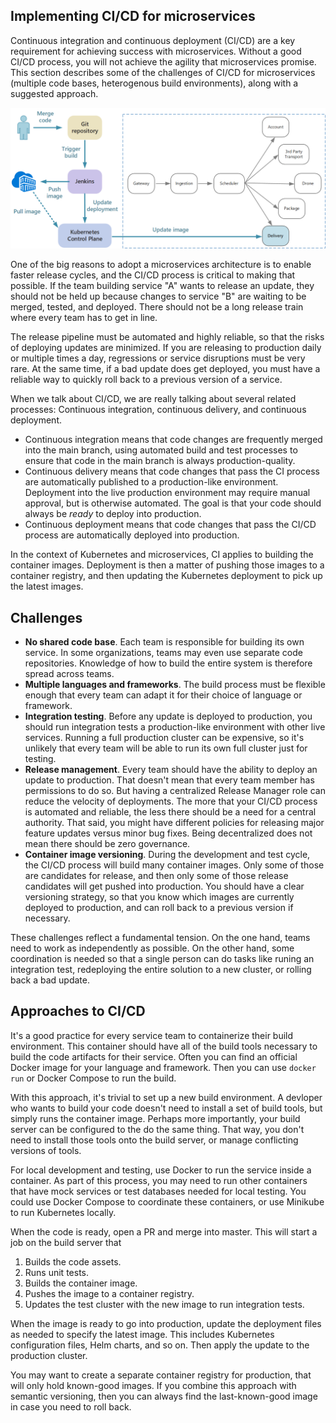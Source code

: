 ## Implementing CI/CD for microservices

Continuous integration and continuous deployment (CI/CD) are a key requirement for achieving success with microservices. Without a good CI/CD process, you will not achieve the agility that microservices promise. This section describes some of the challenges of CI/CD for microservices (multiple code bases, heterogenous build environments), along with a suggested approach.

![](./images/ci-cd.png)

One of the big reasons to adopt a microservices architecture is to enable faster release cycles, and the CI/CD process is critical to making that possible. If the team building service "A" wants to release an update, they should not be held up because changes to service "B" are waiting to be merged, tested, and deployed. There should not be a long release train where every team has to get in line.

The release pipeline must be automated and highly reliable, so that the risks of deploying updates are minimized. If you are releasing to production daily or multiple times a day, regressions or service disruptions must be very rare. At the same time, if a bad update does get deployed, you must have a reliable way to quickly roll back to a previous version of a service.

When we talk about CI/CD, we are really talking about several related processes: Continuous integration, continuous delivery, and continuous deployment.

- Continuous integration means that code changes are frequently merged into the main branch, using automated build and test processes to ensure that  code in the main branch is always production-quality.
- Continuous delivery means that code changes that pass the CI process are automatically published to a production-like environment. Deployment into the live production environment may require manual approval, but is otherwise automated. The goal is that your code should always be *ready* to deploy into production.
- Continuous deployment means that code changes that pass the CI/CD process are automatically deployed into production.

In the context of Kubernetes and microservices, CI applies to building the container images. Deployment is then a matter of pushing those images to a container registry, and then updating the Kubernetes deployment to pick up the latest images. 


## Challenges

- **No shared code base**. Each team is responsible for building its own service. In some organizations, teams may even use separate code repositories. Knowledge of how to build the entire system is therefore spread across teams.
- **Multiple languages and frameworks**. The build process must be flexible enough that every team can adapt it for their choice of language or framework.
- **Integration testing**. Before any update is deployed to production, you should run integration tests a production-like environment with other live services. Running a full production cluster can be expensive, so it's unlikely that every team will be able to run its own full cluster just for testing. 
- **Release management**. Every team should have the ability to deploy an update to production. That doesn't mean that every team member has permissions to do so. But having a centralized Release Manager role can reduce the velocity of deployments. The more that your CI/CD process is automated and reliable, the less there should be a need for a central authority. That said, you might have different policies for releasing major feature updates versus minor bug fixes. Being decentralized does not mean there should be zero governance.
- **Container image versioning**. During the development and test cycle, the CI/CD process will build many container images. Only some of those are candidates for release, and then only some of those release candidates will get pushed into production. You should have a clear versioning strategy, so that you know which images are currently deployed to production, and can roll back to a previous version if necessary. 
 
These challenges reflect a fundamental tension. On the one hand, teams need to work as independently as possible. On the other hand, some coordination is needed so that a single person can do tasks like runing an integration test, redeploying the entire solution to a new cluster, or rolling back a bad update. 
 
## Approaches to CI/CD

It's a good practice for every service team to containerize their build environment. This container should have all of the build tools necessary to build the code artifacts for their service. Often you can find an official Docker image for your language and framework. Then you can use `docker run` or Docker Compose to run the build. 

With this approach, it's trivial to set up a new build environment. A devloper who wants to build your code doesn't need to install a set of build tools, but simply runs the container image. Perhaps more importantly, your build server can be configured to the do the same thing. That way, you don't need to install those tools onto the build server, or manage conflicting versions of tools. 

For local development and testing, use Docker to run the service inside a container. As part of this process, you may need to run other containers that have mock services or test databases needed for local testing. You could use Docker Compose to coordinate these containers, or use Minikube to run Kubernetes locally. 

When the code is ready, open a PR and merge into master. This will start a job on the build server that 

1. Builds the code assets. 
2. Runs unit tests.
3. Builds the container image.
4. Pushes the image to a container registry.
5. Updates the test cluster with the new image to run integration tests.

When the image is ready to go into production, update the deployment files as needed to specify the latest image. This includes Kubernetes configuration files, Helm charts, and so on. Then apply the update to the production cluster.
 
You may want to create a separate container registry for production, that will only hold known-good images. If you combine this approach with semantic versioning, then you can always find the last-known-good image in case you need to roll back. 


 




